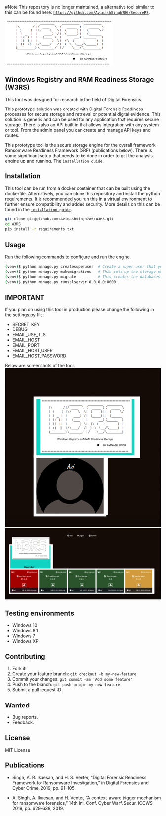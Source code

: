 #Note
This repository is no longer maintained, a alternative tool similar to this can be found here: [`https://github.com/AvinashSingh786/SecureRS`](SecureRS).

<img src="https://github.com/AvinashSingh786/W3RS/raw/master/static/assets/img/w3rs.png" height="150" width="350"/>
  
 
## Windows Registry and RAM  Readiness Storage (W3RS)
This tool was designed for research in the field of Digital Forensics.

This prototype solution was created with Digital Forensic Readiness processes for secure storage and retrieval or potential digital evidence. This solution is generic and can be used for any application  that requires secure storage. There is also an API built in that allows integration with any system or tool. From the admin panel you can create and manage API keys and routes.
  
This prototype tool is the secure storage engine for the overall framework Ransomware Readiness Framework (2RF) (publications below). There is some significant setup that needs to be done in order to get the analysis engine up and running. The [`installation guide`](https://github.com/AvinashSingh786/W3RS/raw/master/Installation_Guide.pdf).  

## Installation
This tool can be run from a docker container that can be built using the dockerfile. Alternatively, you can clone this repository and install the python requirements. It is recommended you run this in a virtual environment to further ensure compatibility and added security. More details on this can be found in the [`installation guide`](https://github.com/AvinashSingh786/W3RS/raw/master/Installation_Guide.pdf).  
```bash
git clone git@github.com:AvinashSingh786/W3RS.git
cd W3RS
pip install -r requirements.txt
```


## Usage
Run the following commands to configure and run the engine.

```bash
(venv)$ python manage.py createsuperuser  # Create a super user that you will use as the admin
(venv)$ python manage.py makemigrations   # This sets up the storage engine and databases
(venv)$ python manage.py migrate          # This creates the databases and interfaces
(venv)$ python manage.py runsslserver 0.0.0.0:8000  
``` 

## IMPORTANT
If you plan on using this tool in production please change the following in the settings.py file:
- SECRET_KEY
- DEBUG
- EMAIL_USE_TLS 
- EMAIL_HOST 
- EMAIL_PORT
- EMAIL_HOST_USER
- EMAIL_HOST_PASSWORD
 
Below are screenshots of the tool.
<img src="https://github.com/AvinashSingh786/W3RS/raw/master/static/assets/img/home.png" />
<img src="https://github.com/AvinashSingh786/W3RS/raw/master/static/assets/img/details.png" />
 
## Testing environments
  - Windows 10
  - Windows 8.1
  - Windows 7
  - Windows XP

## Contributing
 
1. Fork it!
2. Create your feature branch: `git checkout -b my-new-feature`
3. Commit your changes: `git commit -am 'Add some feature'`
4. Push to the branch: `git push origin my-new-feature`
5. Submit a pull request :D

## Wanted
 
  - Bug reports.
  - Feedback.


## License
 
MIT License

## Publications
*	Singh, A. R. Ikuesan, and H. S. Venter, “Digital Forensic Readiness Framework for Ransomware Investigation,” in Digital Forensics and Cyber Crime, 2019, pp. 91–105.

*	A. Singh, A. Ikuesan, and H. Venter, “A context-aware trigger mechanism for ransomware forensics,” 14th Int. Conf. Cyber Warf. Secur. ICCWS 2019, pp. 629–638, 2019.
